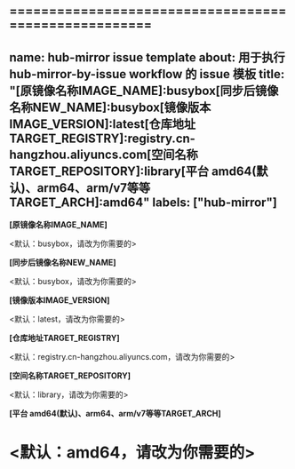 =====================================================
---
name: hub-mirror issue template
about: 用于执行 hub-mirror-by-issue workflow 的 issue 模板
title: "[原镜像名称IMAGE_NAME]:busybox[同步后镜像名称NEW_NAME]:busybox[镜像版本IMAGE_VERSION]:latest[仓库地址TARGET_REGISTRY]:registry.cn-hangzhou.aliyuncs.com[空间名称TARGET_REPOSITORY]:library[平台 amd64(默认)、arm64、arm/v7等等TARGET_ARCH]:amd64"
labels: ["hub-mirror"]
---
 
**[原镜像名称IMAGE_NAME]**
 
<默认：busybox，请改为你需要的>
 
**[同步后镜像名称NEW_NAME]**
 
<默认：busybox，请改为你需要的>
 
**[镜像版本IMAGE_VERSION]**
 
<默认：latest，请改为你需要的>
 
**[仓库地址TARGET_REGISTRY]**
 
<默认：registry.cn-hangzhou.aliyuncs.com，请改为你需要的>
 
**[空间名称TARGET_REPOSITORY]**
 
<默认：library，请改为你需要的>
 
**[平台 amd64(默认)、arm64、arm/v7等等TARGET_ARCH]**
 
<默认：amd64，请改为你需要的>
=====================================================
